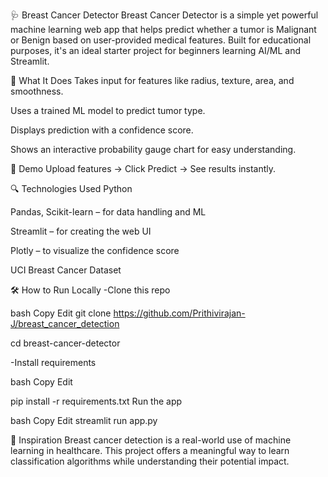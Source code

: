 🩺 Breast Cancer Detector
Breast Cancer Detector is a simple yet powerful machine learning web app that helps predict whether a tumor is Malignant or Benign based on user-provided medical features. Built for educational purposes, it's an ideal starter project for beginners learning AI/ML and Streamlit.

🧠 What It Does
Takes input for features like radius, texture, area, and smoothness.

Uses a trained ML model to predict tumor type.

Displays prediction with a confidence score.

Shows an interactive probability gauge chart for easy understanding.

🚀 Demo
Upload features → Click Predict → See results instantly.

🔍 Technologies Used
Python

Pandas, Scikit-learn – for data handling and ML

Streamlit – for creating the web UI

Plotly – to visualize the confidence score

UCI Breast Cancer Dataset

🛠️ How to Run Locally
-Clone this repo

bash
Copy
Edit
git clone https://github.com/Prithivirajan-J/breast_cancer_detection

cd breast-cancer-detector

-Install requirements

bash
Copy
Edit

pip install -r requirements.txt
Run the app

bash
Copy
Edit
streamlit run app.py

🎯 Inspiration
Breast cancer detection is a real-world use of machine learning in healthcare. This project offers a meaningful way to learn classification algorithms while understanding their potential impact.

